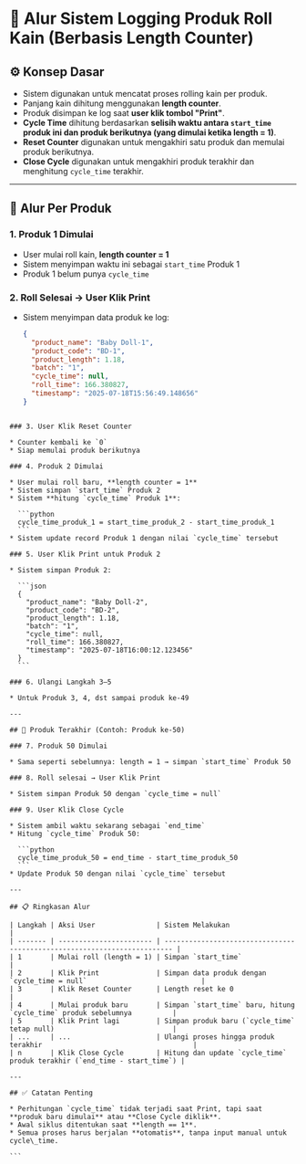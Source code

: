 
# 🧵 Alur Sistem Logging Produk Roll Kain (Berbasis Length Counter)

## ⚙️ Konsep Dasar
- Sistem digunakan untuk mencatat proses rolling kain per produk.
- Panjang kain dihitung menggunakan **length counter**.
- Produk disimpan ke log saat **user klik tombol "Print"**.
- **Cycle Time** dihitung berdasarkan **selisih waktu antara `start_time` produk ini dan produk berikutnya (yang dimulai ketika length = 1)**.
- **Reset Counter** digunakan untuk mengakhiri satu produk dan memulai produk berikutnya.
- **Close Cycle** digunakan untuk mengakhiri produk terakhir dan menghitung `cycle_time` terakhir.

---

## 🔄 Alur Per Produk

### 1. Produk 1 Dimulai
- User mulai roll kain, **length counter = 1**
- Sistem menyimpan waktu ini sebagai `start_time` Produk 1
- Produk 1 belum punya `cycle_time`

### 2. Roll Selesai → User Klik Print
- Sistem menyimpan data produk ke log:
  ```json
  {
    "product_name": "Baby Doll-1",
    "product_code": "BD-1",
    "product_length": 1.18,
    "batch": "1",
    "cycle_time": null,
    "roll_time": 166.380827,
    "timestamp": "2025-07-18T15:56:49.148656"
  }
````

### 3. User Klik Reset Counter

* Counter kembali ke `0`
* Siap memulai produk berikutnya

### 4. Produk 2 Dimulai

* User mulai roll baru, **length counter = 1**
* Sistem simpan `start_time` Produk 2
* Sistem **hitung `cycle_time` Produk 1**:

  ```python
  cycle_time_produk_1 = start_time_produk_2 - start_time_produk_1
  ```
* Sistem update record Produk 1 dengan nilai `cycle_time` tersebut

### 5. User Klik Print untuk Produk 2

* Sistem simpan Produk 2:

  ```json
  {
    "product_name": "Baby Doll-2", 
    "product_code": "BD-2", 
    "product_length": 1.18,
    "batch": "1",
    "cycle_time": null,
    "roll_time": 166.380827,
    "timestamp": "2025-07-18T16:00:12.123456"
  }
  ```

### 6. Ulangi Langkah 3–5

* Untuk Produk 3, 4, dst sampai produk ke-49

---

## 🛑 Produk Terakhir (Contoh: Produk ke-50)

### 7. Produk 50 Dimulai

* Sama seperti sebelumnya: length = 1 → simpan `start_time` Produk 50

### 8. Roll selesai → User Klik Print

* Sistem simpan Produk 50 dengan `cycle_time = null`

### 9. User Klik Close Cycle

* Sistem ambil waktu sekarang sebagai `end_time`
* Hitung `cycle_time` Produk 50:

  ```python
  cycle_time_produk_50 = end_time - start_time_produk_50
  ```
* Update Produk 50 dengan nilai `cycle_time` tersebut

---

## 📋 Ringkasan Alur

| Langkah | Aksi User               | Sistem Melakukan                                                         |
| ------- | ----------------------- | ------------------------------------------------------------------------ |
| 1       | Mulai roll (length = 1) | Simpan `start_time`                                                      |
| 2       | Klik Print              | Simpan data produk dengan `cycle_time = null`                            |
| 3       | Klik Reset Counter      | Length reset ke 0                                                        |
| 4       | Mulai produk baru       | Simpan `start_time` baru, hitung `cycle_time` produk sebelumnya          |
| 5       | Klik Print lagi         | Simpan produk baru (`cycle_time` tetap null)                             |
| ...     | ...                     | Ulangi proses hingga produk terakhir                                     |
| n       | Klik Close Cycle        | Hitung dan update `cycle_time` produk terakhir (`end_time - start_time`) |

---

## ✅ Catatan Penting

* Perhitungan `cycle_time` tidak terjadi saat Print, tapi saat **produk baru dimulai** atau **Close Cycle diklik**.
* Awal siklus ditentukan saat **length == 1**.
* Semua proses harus berjalan **otomatis**, tanpa input manual untuk cycle\_time.

```
